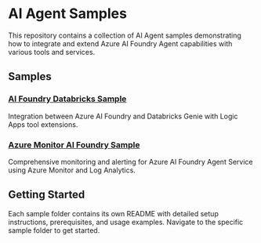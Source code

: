 # AI Agent Samples

This repository contains a collection of AI Agent samples demonstrating how to integrate and extend Azure AI Foundry Agent capabilities with various tools and services.

## Samples

### [AI Foundry Databricks Sample](./ai-foundry-databricks-sample/)
Integration between Azure AI Foundry and Databricks Genie with Logic Apps tool extensions.

### [Azure Monitor AI Foundry Sample](./azure-monitor-ai-foundry-sample/)
Comprehensive monitoring and alerting for Azure AI Foundry Agent Service using Azure Monitor and Log Analytics.

## Getting Started

Each sample folder contains its own README with detailed setup instructions, prerequisites, and usage examples. Navigate to the specific sample folder to get started.
